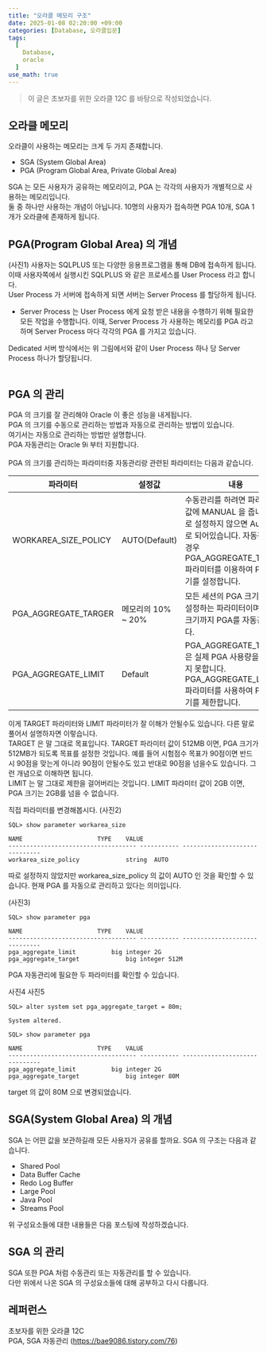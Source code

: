 ```yaml
---
title: "오라클 메모리 구조"
date: 2025-01-08 02:20:00 +09:00
categories: [Database, 오라클입문]
tags:
  [
    Database,
    oracle
  ]
use_math: true
---
```


> 이 글은 초보자를 위한 오라클 12C 를 바탕으로 작성되었습니다.

## 오라클 메모리
오라클이 사용하는 메모리는 크게 두 가지 존재합니다.<br>
- SGA (System Global Area)
- PGA (Program Global Area, Private Global Area)

SGA 는 모든 사용자가 공유하는 메모리이고, PGA 는 각각의 사용자가 개별적으로 사용하는 메모리입니다.<br>
둘 중 하나만 사용하는 개념이 아닙니다. 10명의 사용자가 접속하면 PGA 10개, SGA 1개가 오라클에 존재하게 됩니다.<br>

## PGA(Program Global Area) 의 개념
(사진1)
사용자는 SQLPLUS 또는 다양한 응용프로그램을 통해 DB에 접속하게 됩니다. 이때 사용자쪽에서 실행시킨 SQLPLUS 와 같은 프로세스를 User Process 라고 합니다. <br>
User Process 가 서버에 접속하게 되면 서버는 Server Process 를 할당하게 됩니다.<br>
- Server Process 는 User Process 에게 요청 받은 내용을 수행하기 위해 필요한 모든 작업을 수행합니다. 이때, Server Process 가 사용하는 메모리를 PGA 라고 하며 Server Process 마다 각각의 PGA 를 가지고 있습니다.

Dedicated 서버 방식에서는 위 그림에서와 같이 User Process 하나 당 Server Process 하나가 할당됩니다.<br>
<br>

## PGA 의 관리
PGA 의 크기를 잘 관리해야 Oracle 이 좋은 성능을 내게됩니다.<br>
PGA 의 크기를 수동으로 관리하는 방법과 자동으로 관리하는 방법이 있습니다.<br>
여기서는 자동으로 관리하는 방법만 설명합니다.<br>
PGA 자동관리는 Oracle 9i 부터 지원합니다.<br>
<br>
PGA 의 크기를 관리하는 파라미터중 자동관리랑 관련된 파라미터는 다음과 같습니다.<br>

| 파라미터 | 설정값 | 내용 |
|---|---|---|
|WORKAREA_SIZE_POLICY|AUTO(Default)| 수동관리를 하려면 파라미터 값에 MANUAL 을 줍니다. 따로 설정하지 않으면 Auto 값으로 되어있습니다.  자동관리인 경우 PGA_AGGREGATE_TARGER 파라미터를 이용하여 PGA 크기를 설정합니다.|
|PGA_AGGREGATE_TARGER|메모리의 10% ~ 20%|모든 세션의 PGA 크기의 합을 설정하는 파라미터이며 지정한 크기까지 PGA를 자동관리합니다.|
|PGA_AGGREGATE_LIMIT|Default| PGA_AGGREGATE_TARGER 은 실제 PGA 사용량을 제한하지 못합니다. PGA_AGGREGATE_LIMIT 파라미터를 사용하여 PGA 크기를 제한합니다.|

이게 TARGET 파라미터와 LIMIT 파라미터가 잘 이해가 안될수도 있습니다. 다른 말로 풀어서 설명하자면 이렇습니다.<br>
TARGET 은 말 그대로 목표입니다. TARGET 파라미터 값이 512MB 이면, PGA 크기가 512MB가 되도록 목표를 설정한 것입니다. 예를 들어 시험점수 목표가 90점이면 반드시 90점을 맞는게 아니라 90점이 안될수도 있고 반대로 90점을 넘을수도 있습니다. 그런 개념으로 이해하면 됩니다.<br>
LIMIT 는 말 그대로 제한을 걸어버리는 것입니다. LIMIT 파라미터 값이 2GB 이면, PGA 크기는 2GB를 넘을 수 없습니다.<br>

직접 파라미터를 변경해봅시다.
(사진2)
```
SQL> show parameter workarea_size

NAME				     TYPE	 VALUE
------------------------------------ ----------- ------------------------------
workarea_size_policy		     string	 AUTO
```

따로 설정하지 않았지만 workarea_size_policy 의 값이 AUTO 인 것을 확인할 수 있습니다. 현재 PGA 를 자동으로 관리하고 있다는 의미입니다.<br>

(사진3)

```
SQL> show parameter pga

NAME				     TYPE	 VALUE
------------------------------------ ----------- ------------------------------
pga_aggregate_limit		     big integer 2G
pga_aggregate_target		     big integer 512M
```
PGA 자동관리에 필요한 두 파라미터를 확인할 수 있습니다.<br>

사진4
사진5
```
SQL> alter system set pga_aggregate_target = 80m;

System altered.

SQL> show parameter pga

NAME				     TYPE	 VALUE
------------------------------------ ----------- ------------------------------
pga_aggregate_limit		     big integer 2G
pga_aggregate_target		     big integer 80M
```
target 의 값이 80M 으로 변경되었습니다.<br>

## SGA(System Global Area) 의 개념
SGA 는 어떤 값을 보관하길래 모든 사용자가 공유를 할까요.
SGA 의 구조는 다음과 같습니다.<br>

- Shared Pool
- Data Buffer Cache
- Redo Log Buffer
- Large Pool
- Java Pool
- Streams Pool

위 구성요소들에 대한 내용들은 다음 포스팅에 작성하겠습니다.

## SGA 의 관리
SGA 또한 PGA 처럼 수동관리 또는 자동관리를 할 수 있습니다.<br>
다만 위에서 나온 SGA 의 구성요소들에 대해 공부하고 다시 다룹니다.<br>

## 레퍼런스
초보자를 위한 오라클 12C <br>
PGA, SGA 자동관리 (https://bae9086.tistory.com/76)